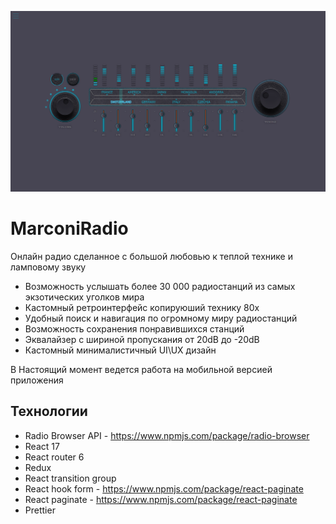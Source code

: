 ![img](https://github.com/WebFilin/MarconiRadio/blob/main/ScreenShots/radio.png)

# MarconiRadio

Онлайн радио сделанное с большой любовью к теплой технике и ламповому звуку

- Возможность услышать более 30 000 радиостанций из самых экзотических уголков мира
- Кастомный ретроинтерфейс копируюший технику 80х
- Удобный поиск и навигация по огромному миру радиостанций
- Возможность сохранения понравившихся станций
- Эквалайзер с шириной пропускания от 20dB до -20dB
- Кастомный минималистичный UI\UX дизайн

В Настоящий момент ведется работа на мобильной версией приложения

## Технологии
- Radio Browser API - https://www.npmjs.com/package/radio-browser
- React 17
- React router 6
- Redux
- React transition group
- React hook form - https://www.npmjs.com/package/react-paginate
- React paginate - https://www.npmjs.com/package/react-paginate
- Prettier
